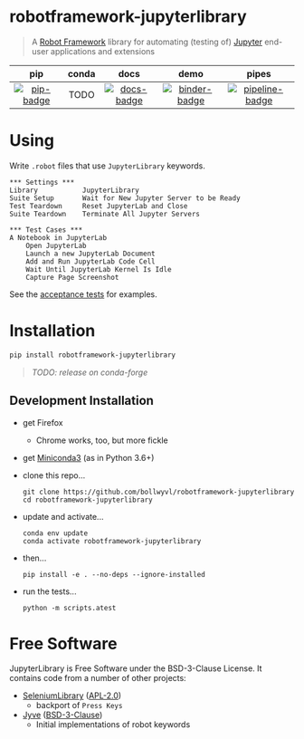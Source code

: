 # robotframework-jupyterlibrary
> A [Robot Framework][] library for automating (testing of) [Jupyter][] end-user applications and extensions

[Robot Framework]: http://robotframework.org
[Jupyter]: https://jupyter.org

| pip                     | conda                   | docs                    | demo                        | pipes                         |
|:-----------------------:|:-----------------------:|:-----------------------:|:---------------------------:|:-----------------------------:|
| [![pip-badge][]][pip]   | TODO                    | [![docs-badge][]][docs] | [![binder-badge][]][binder] | [![pipeline-badge]][pipeline] |


# Using
Write `.robot` files that use `JupyterLibrary` keywords.

```robotframework
*** Settings ***
Library           JupyterLibrary
Suite Setup       Wait for New Jupyter Server to be Ready
Test Teardown     Reset JupyterLab and Close
Suite Teardown    Terminate All Jupyter Servers

*** Test Cases ***
A Notebook in JupyterLab
    Open JupyterLab
    Launch a new JupyterLab Document
    Add and Run JupyterLab Code Cell
    Wait Until JupyterLab Kernel Is Idle
    Capture Page Screenshot
```

See the [acceptance tests][] for examples.


# Installation
```bash
pip install robotframework-jupyterlibrary
```
> _TODO: release on conda-forge_

## Development Installation

- get Firefox
  - Chrome works, too, but more fickle
- get [Miniconda3][] (as in Python 3.6+)
- clone this repo...

      git clone https://github.com/bollwyvl/robotframework-jupyterlibrary
      cd robotframework-jupyterlibrary

- update and activate...

      conda env update
      conda activate robotframework-jupyterlibrary

- then...

      pip install -e . --no-deps --ignore-installed

- run the tests...

      python -m scripts.atest

# Free Software
JupyterLibrary is Free Software under the BSD-3-Clause License. It contains code
from a number of other projects:

- [SeleniumLibrary][] ([APL-2.0][selibrary-license])
  - backport of `Press Keys`
- [Jyve][] ([BSD-3-Clause][jyve-license])
  - Initial implementations of robot keywords

[acceptance tests]: https://github.com/bollwyvl/robotframework-jupyterlab
[Miniconda3]: https://conda.io/miniconda.html
[binder-badge]: https://mybinder.org/badge_logo.svg
[binder]: https://mybinder.org/v2/gh/bollwyvl/robotframework-jupyterlibrary/master?urlpath=lab/tree/README.md
[pipeline-badge]: https://dev.azure.com/nickbollweg/nickbollweg/_apis/build/status/bollwyvl.robotframework-jupyterlibrary
[pipeline]: https://dev.azure.com/nickbollweg/nickbollweg/_build/latest?definitionId=2
[docs-badge]: https://readthedocs.org/projects/robotframework-jupyterlibrary/badge/?version=latest
[pip-badge]: https://img.shields.io/pypi/v/robotframework-jupyterlibrary.svg
[pip]: https://pypi.org/project/robotframework-jupyterlibrary
[docs]: https://robotframework-jupyterlibrary.readthedocs.io

[SeleniumLibrary]: https://github.com/robotframework/SeleniumLibrary
[selibrary-license]: https://github.com/robotframework/SeleniumLibrary/blob/master/LICENSE.txt

[Jyve]: https://github.com/deathbeds/jyve
[jyve-license]: https://github.com/deathbeds/jyve/blob/master/LICENSE
